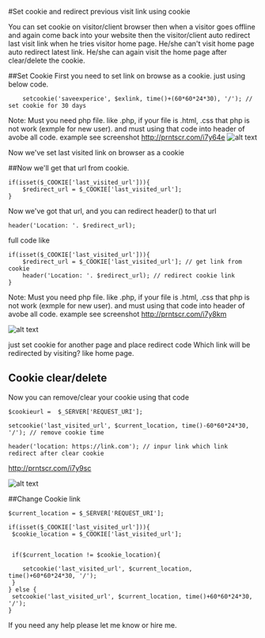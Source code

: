 #Set cookie and redirect previous visit link using cookie

You can set cookie on visitor/client browser then when a visitor goes offline and again come back into your website then the visitor/client auto redirect last visit link when he tries visitor home page. He/she can't visit home page auto redirect latest link. He/she can again visit the home page after clear/delete the cookie. 


##Set Cookie
First you need to set link on browse as a cookie.
just using below code.

```$exlink =  "http://{$_SERVER['HTTP_HOST']}{$_SERVER['REQUEST_URI']}";
    setcookie('saveexperice', $exlink, time()+(60*60*24*30), '/'); // set cookie for 30 days
```
    
    
Note: Must you need php file. like .php, if your file is .html, .css that php is not work (exmple for new user). and must using that code into header of avobe all code. example see screenshot http://prntscr.com/i7y64e
![alt text](https://image.prntscr.com/image/TjJLOgEySRqN42Z67sQN8Q.png)


Now we've set last visited link on browser as a cookie

##Now we'll get that url from cookie. 

```
if(isset($_COOKIE['last_visited_url'])){
	$redirect_url = $_COOKIE['last_visited_url'];		
}
```
    
Now we've got that url, and you can redirect header() to that url 
    
```
header('Location: '. $redirect_url);
```
    
full code like 
    
```
if(isset($_COOKIE['last_visited_url'])){
	$redirect_url = $_COOKIE['last_visited_url']; // get link from cookie
	header('Location: '. $redirect_url); // redirect cookie link
}
```
	
	
Note: Must you need php file. like .php, if your file is .html, .css that php is not work (exmple for new user). and must using that code into header of avobe all code. example see screenshot http://prntscr.com/i7y8km
 
![alt text](https://image.prntscr.com/image/9iO1r1k9Sa6QTORtgbefgQ.png)
    
just set cookie for another page and place redirect code Which link will be redirected by visiting? like home page.


## Cookie clear/delete

Now you can remove/clear your cookie using that code

```
$cookieurl =  $_SERVER['REQUEST_URI'];

setcookie('last_visited_url', $current_location, time()-60*60*24*30, '/'); // remove cookie time

header('location: https://link.com'); // inpur link which link redirect after clear cookie
```
http://prntscr.com/i7y9sc

![alt text](https://image.prntscr.com/image/rkeYFFhjTWmWKkau4dcCcQ.png)


##Change Cookie link

```
$current_location = $_SERVER['REQUEST_URI'];

if(isset($_COOKIE['last_visited_url'])){
 $cookie_location = $_COOKIE['last_visited_url']; 


 if($current_location != $cookie_location){ 

	setcookie('last_visited_url', $current_location, time()+60*60*24*30, '/'); 
 } 
} else {
 setcookie('last_visited_url', $current_location, time()+60*60*24*30, '/'); 
} 
```
If you need any help please let me know or hire me.



